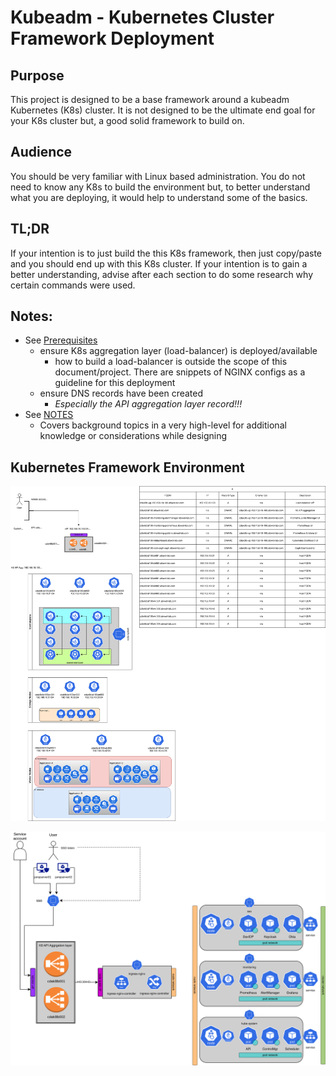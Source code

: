 # Kubeadm - Kubernetes Cluster Framework Deployment

## Purpose

This project is designed to be a base framework around a kubeadm Kubernetes (K8s) cluster.  It is not designed to be the ultimate end goal for your K8s cluster but, a good solid framework to build on.

## Audience

You should be very familiar with Linux based administration.  You do not need to know any K8s to build the environment but, to better understand what you are deploying, it would help to understand some of the basics.

## TL;DR

If your intention is to just build the this K8s framework, then just copy/paste and you should end up with this K8s cluster.
If your intention is to gain a better understanding, advise after each section to do some research why certain commands were used.

## Notes:

- See [Prerequisites](prerequisites.md)
  - ensure K8s aggregation layer (load-balancer) is deployed/available
    - how to build a load-balancer is outside the scope of this document/project.  There are snippets of NGINX configs as a guideline for this deployment
  - ensure DNS records have been created
    - *Especially the API aggregation layer record!!!*
- See [NOTES](NOTES.md)
  - Covers background topics in a very high-level for additional knowledge or considerations while designing

## Kubernetes Framework Environment

![Kubernetes Infrastructure](diagrams/kubeadm-infrastructure.drawio.svg)

![Service Exposuer](diagrams/kubeadm-infrastructure-service-exposure.drawio.svg)